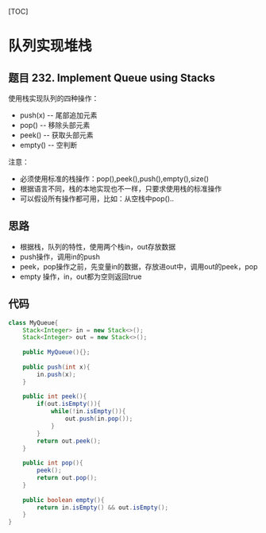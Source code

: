 [TOC]
# 队列实现堆栈
## 题目 232. Implement Queue using Stacks
使用栈实现队列的四种操作：
* push(x) -- 尾部追加元素
* pop() -- 移除头部元素
* peek() -- 获取头部元素
* empty() -- 空判断

注意：
* 必须使用标准的栈操作：pop(),peek(),push(),empty(),size()
* 根据语言不同，栈的本地实现也不一样，只要求使用栈的标准操作
* 可以假设所有操作都可用，比如：从空栈中pop()..

## 思路
- 根据栈，队列的特性，使用两个栈in，out存放数据
- push操作，调用in的push
- peek，pop操作之前，先变量in的数据，存放进out中，调用out的peek，pop
- empty 操作，in，out都为空则返回true

## 代码
```java
class MyQueue{
    Stack<Integer> in = new Stack<>();
    Stack<Integer> out = new Stack<>();
    
    public MyQueue(){};
    
    public push(int x){
        in.push(x);
    }
    
    public int peek(){
        if(out.isEmpty()){
            while(!in.isEmpty()){
                out.push(in.pop());
            }
        }
        return out.peek();
    }
    
    public int pop(){
        peek();
        return out.pop();
    }
    
    public boolean empty(){
        return in.isEmpty() && out.isEmpty();
    }
}
```
